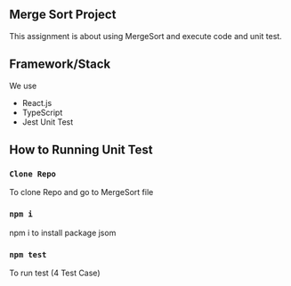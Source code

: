 ## Merge Sort Project
This assignment is about using MergeSort and execute code and unit test.

## Framework/Stack
We use 
* React.js
* TypeScript
* Jest Unit Test

## How to Running Unit Test 
### `Clone Repo`
To clone Repo and go to MergeSort file

### `npm i`
npm i to install package jsom

### `npm test`
To run test (4 Test Case)

